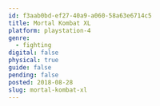 ```yaml
---
id: f3aab0bd-ef27-40a9-a060-58a63e6714c5
title: Mortal Kombat XL
platform: playstation-4
genre:
  - fighting
digital: false
physical: true
guide: false
pending: false
posted: 2018-08-28
slug: mortal-kombat-xl
---
```

